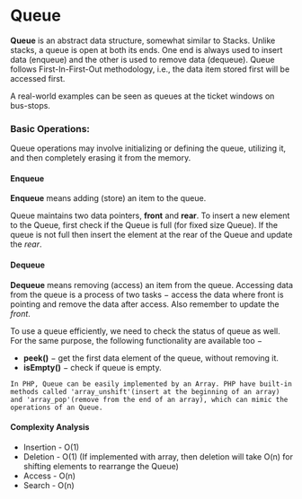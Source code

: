 # Queue

**Queue** is an abstract data structure, somewhat similar to Stacks. Unlike stacks, a queue is open at both its ends. One end is always used to insert data (enqueue) and the other is used to remove data (dequeue). Queue follows First-In-First-Out methodology, i.e., the data item stored first will be accessed first.

A real-world examples can be seen as queues at the ticket windows on bus-stops.


### Basic Operations:

Queue operations may involve initializing or defining the queue, utilizing it, and then completely erasing it from the memory.


#### Enqueue

**Enqueue** means adding (store) an item to the queue.

Queue maintains two data pointers, **front** and **rear**. To insert a new element to the Queue, first check if the Queue is full (for fixed size Queue). If the queue is not full then insert the element at the rear of the Queue and update the *rear*.



#### Dequeue

**Dequeue** means removing (access) an item from the queue. Accessing data from the queue is a process of two tasks − access the data where front is pointing and remove the data after access. Also remember to update the *front*.



To use a queue efficiently, we need to check the status of queue as well. For the same purpose, the following functionality are available too −

- **peek()** − get the first data element of the queue, without removing it.
- **isEmpty()** − check if queue is empty.

```
In PHP, Queue can be easily implemented by an Array. PHP have built-in methods called 'array_unshift'(insert at the beginning of an array) and 'array_pop'(remove from the end of an array), which can mimic the operations of an Queue.
```

#### Complexity Analysis
- Insertion - O(1)
- Deletion - O(1) (If implemented with array, then deletion will take O(n) for shifting elements to rearrange the Queue)
- Access - O(n)
- Search - O(n)
